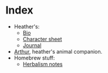 # Index

* Heather's:
  * [Bio](./heather.bio.markdown)
  * [Character sheet](./heather.character.markdown)
  * [Journal](./heather.journal.markdown)
* [Arthur](./arthur.markdown), heather's animal companion.
* Homebrew stuff:
  * [Herbalism notes](./homebrew.herbalism.markdown)
